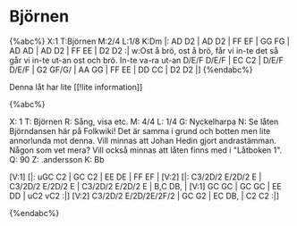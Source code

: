 # Björnen

{%abc%}
X:1
T:Björnen
M:2/4
L:1/8
K:Dm
|: AD D2 | AD D2 | FF EF | GG FG | AD AD | AD D2 | FF EE | D2 D2 :|
w:Ost å brö, ost å brö, får vi in-te det så går vi in-te ut-an ost och brö. In-te va-ra ut-an
D/E/F D/E/F | EC C2 | D/E/F D/E/F | G2 GF/G/ | AA GG | FF EE | DD CC |  D2 D2 |]
{%endabc%}

Denna låt har lite [[!lite information]]

{%abc%} 

X: 1
T: Björnen
R: Sång, visa etc.
M: 4/4
L: 1/4
G: Nyckelharpa
N: Se låten Björndansen här på Folkwiki! Det är samma i grund och botten men lite annorlunda mot denna. Vill minnas att Johan Hedin gjort andrastämman. Någon som vet mera? Vill också minnas att låten finns med i "Låtboken 1". 
Q: 90
Z: .andersson
K: Bb

[V:1] [|: uGC C2 | GC C2 | EE DE | FF EF | 
[V:2] [|: C3/2D/2 E/2D/2 E | C3/2D/2 E/2D/2 E | C3/2D/2 E/2D/2 E | B,C DB, |
[V:1] GC GC | GC GC | EE DD | uC2 vC2 :|]
[V:2] C3/2D/2 E/2D/2E/2F/2 | GC G2 | EC DB, | C2 C2 :|]

{%endabc%}
